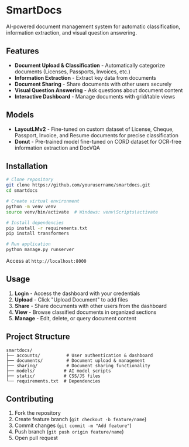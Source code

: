 # SmartDocs

AI-powered document management system for automatic classification, information extraction, and visual question answering.

## Features

- **Document Upload & Classification** - Automatically categorize documents (Licenses, Passports, Invoices, etc.)
- **Information Extraction** - Extract key data from documents 
- **Document Sharing** - Share documents with other users securely
- **Visual Question Answering** - Ask questions about document content
- **Interactive Dashboard** - Manage documents with grid/table views

## Models

- **LayoutLMv2** - Fine-tuned on custom dataset of License, Cheque, Passport, Invoice, and Resume documents for precise classification
- **Donut** - Pre-trained model fine-tuned on CORD dataset for OCR-free information extraction and DocVQA

## Installation

```bash
# Clone repository
git clone https://github.com/yourusername/smartdocs.git
cd smartdocs

# Create virtual environment
python -m venv venv
source venv/bin/activate  # Windows: venv\Scripts\activate

# Install dependencies
pip install -r requirements.txt
pip install transformers

# Run application
python manage.py runserver
```

Access at `http://localhost:8000`

## Usage

1. **Login** - Access the dashboard with your credentials
2. **Upload** - Click "Upload Document" to add files
3. **Share** - Share documents with other users from the dashboard
4. **View** - Browse classified documents in organized sections
5. **Manage** - Edit, delete, or query document content

## Project Structure

```
smartdocs/
├── accounts/          # User authentication & dashboard
├── documents/         # Document upload & management
├── sharing/           # Document sharing functionality
├── models/           # AI model scripts
├── static/           # CSS/JS files
└── requirements.txt  # Dependencies
```

## Contributing

1. Fork the repository
2. Create feature branch (`git checkout -b feature/name`)
3. Commit changes (`git commit -m "Add feature"`)
4. Push branch (`git push origin feature/name`)
5. Open pull request
